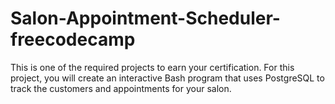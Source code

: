 # Salon-Appointment-Scheduler-freecodecamp
 This is one of the required projects to earn your certification. For this project, you will create an interactive Bash program that uses PostgreSQL to track the customers and appointments for your salon.
